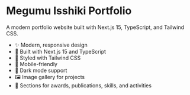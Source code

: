 # Megumu Isshiki Portfolio

A modern portfolio website built with Next.js 15, TypeScript, and Tailwind CSS.

- ✨ Modern, responsive design
- 🚀 Built with Next.js 15 and TypeScript
- 💨 Styled with Tailwind CSS
- 📱 Mobile-friendly
- 🌙 Dark mode support
- 🖼️ Image gallery for projects
- 📝 Sections for awards, publications, skills, and activities